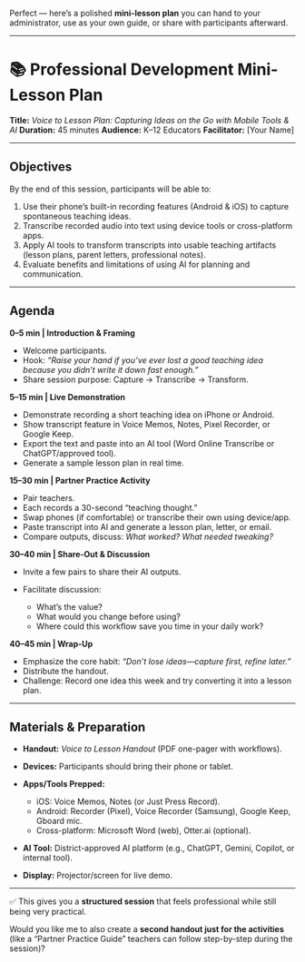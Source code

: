 Perfect — here’s a polished **mini-lesson plan** you can hand to your administrator, use as your own guide, or share with participants afterward.

---

# 📚 Professional Development Mini-Lesson Plan

**Title:** *Voice to Lesson Plan: Capturing Ideas on the Go with Mobile Tools & AI*
**Duration:** 45 minutes
**Audience:** K–12 Educators
**Facilitator:** \[Your Name]

---

## Objectives

By the end of this session, participants will be able to:

1. Use their phone’s built-in recording features (Android & iOS) to capture spontaneous teaching ideas.
2. Transcribe recorded audio into text using device tools or cross-platform apps.
3. Apply AI tools to transform transcripts into usable teaching artifacts (lesson plans, parent letters, professional notes).
4. Evaluate benefits and limitations of using AI for planning and communication.

---

## Agenda

**0–5 min | Introduction & Framing**

* Welcome participants.
* Hook: *“Raise your hand if you’ve ever lost a good teaching idea because you didn’t write it down fast enough.”*
* Share session purpose: Capture → Transcribe → Transform.

**5–15 min | Live Demonstration**

* Demonstrate recording a short teaching idea on iPhone or Android.
* Show transcript feature in Voice Memos, Notes, Pixel Recorder, or Google Keep.
* Export the text and paste into an AI tool (Word Online Transcribe or ChatGPT/approved tool).
* Generate a sample lesson plan in real time.

**15–30 min | Partner Practice Activity**

* Pair teachers.
* Each records a 30-second “teaching thought.”
* Swap phones (if comfortable) or transcribe their own using device/app.
* Paste transcript into AI and generate a lesson plan, letter, or email.
* Compare outputs, discuss: *What worked? What needed tweaking?*

**30–40 min | Share-Out & Discussion**

* Invite a few pairs to share their AI outputs.
* Facilitate discussion:

  * What’s the value?
  * What would you change before using?
  * Where could this workflow save you time in your daily work?

**40–45 min | Wrap-Up**

* Emphasize the core habit: *“Don’t lose ideas—capture first, refine later.”*
* Distribute the handout.
* Challenge: Record one idea this week and try converting it into a lesson plan.

---

## Materials & Preparation

* **Handout:** *Voice to Lesson Handout* (PDF one-pager with workflows).
* **Devices:** Participants should bring their phone or tablet.
* **Apps/Tools Prepped:**

  * iOS: Voice Memos, Notes (or Just Press Record).
  * Android: Recorder (Pixel), Voice Recorder (Samsung), Google Keep, Gboard mic.
  * Cross-platform: Microsoft Word (web), Otter.ai (optional).
* **AI Tool:** District-approved AI platform (e.g., ChatGPT, Gemini, Copilot, or internal tool).
* **Display:** Projector/screen for live demo.

---

✅ This gives you a **structured session** that feels professional while still being very practical.

Would you like me to also create a **second handout just for the activities** (like a “Partner Practice Guide” teachers can follow step-by-step during the session)?
